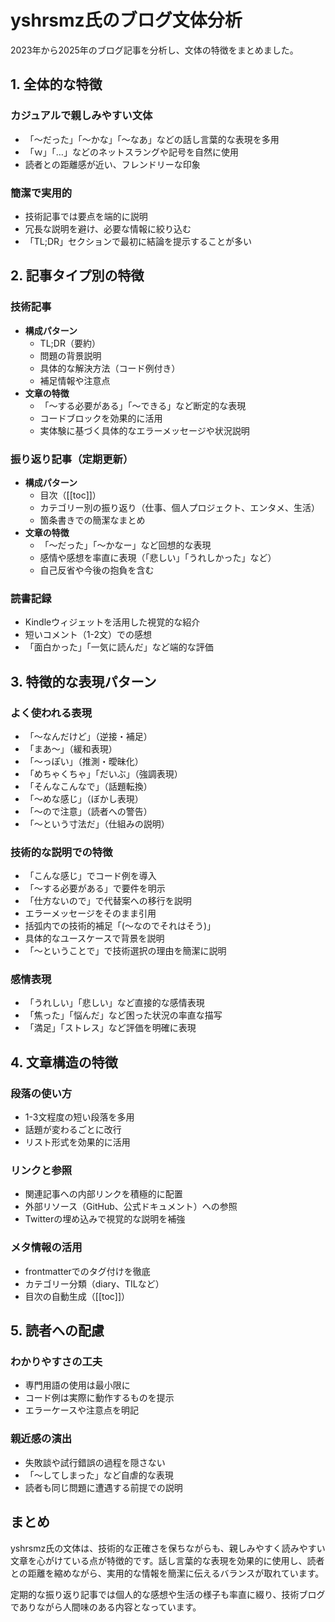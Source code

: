 # yshrsmz氏のブログ文体分析

2023年から2025年のブログ記事を分析し、文体の特徴をまとめました。

## 1. 全体的な特徴

### カジュアルで親しみやすい文体
- 「〜だった」「〜かな」「〜なあ」などの話し言葉的な表現を多用
- 「ｗ」「…」などのネットスラングや記号を自然に使用
- 読者との距離感が近い、フレンドリーな印象

### 簡潔で実用的
- 技術記事では要点を端的に説明
- 冗長な説明を避け、必要な情報に絞り込む
- 「TL;DR」セクションで最初に結論を提示することが多い

## 2. 記事タイプ別の特徴

### 技術記事
- **構成パターン**
  - TL;DR（要約）
  - 問題の背景説明
  - 具体的な解決方法（コード例付き）
  - 補足情報や注意点
- **文章の特徴**
  - 「〜する必要がある」「〜できる」など断定的な表現
  - コードブロックを効果的に活用
  - 実体験に基づく具体的なエラーメッセージや状況説明

### 振り返り記事（定期更新）
- **構成パターン**
  - 目次（[[toc]]）
  - カテゴリー別の振り返り（仕事、個人プロジェクト、エンタメ、生活）
  - 箇条書きでの簡潔なまとめ
- **文章の特徴**
  - 「〜だった」「〜かなー」など回想的な表現
  - 感情や感想を率直に表現（「悲しい」「うれしかった」など）
  - 自己反省や今後の抱負を含む

### 読書記録
- Kindleウィジェットを活用した視覚的な紹介
- 短いコメント（1-2文）での感想
- 「面白かった」「一気に読んだ」など端的な評価

## 3. 特徴的な表現パターン

### よく使われる表現
- 「〜なんだけど」（逆接・補足）
- 「まあ〜」（緩和表現）
- 「〜っぽい」（推測・曖昧化）
- 「めちゃくちゃ」「だいぶ」（強調表現）
- 「そんなこんなで」（話題転換）
- 「〜めな感じ」（ぼかし表現）
- 「〜ので注意」（読者への警告）
- 「〜という寸法だ」（仕組みの説明）

### 技術的な説明での特徴
- 「こんな感じ」でコード例を導入
- 「〜する必要がある」で要件を明示
- 「仕方ないので」で代替案への移行を説明
- エラーメッセージをそのまま引用
- 括弧内での技術的補足「(〜なのでそれはそう)」
- 具体的なユースケースで背景を説明
- 「〜ということで」で技術選択の理由を簡潔に説明

### 感情表現
- 「うれしい」「悲しい」など直接的な感情表現
- 「焦った」「悩んだ」など困った状況の率直な描写
- 「満足」「ストレス」など評価を明確に表現

## 4. 文章構造の特徴

### 段落の使い方
- 1-3文程度の短い段落を多用
- 話題が変わるごとに改行
- リスト形式を効果的に活用

### リンクと参照
- 関連記事への内部リンクを積極的に配置
- 外部リソース（GitHub、公式ドキュメント）への参照
- Twitterの埋め込みで視覚的な説明を補強

### メタ情報の活用
- frontmatterでのタグ付けを徹底
- カテゴリー分類（diary、TILなど）
- 目次の自動生成（[[toc]]）

## 5. 読者への配慮

### わかりやすさの工夫
- 専門用語の使用は最小限に
- コード例は実際に動作するものを提示
- エラーケースや注意点を明記

### 親近感の演出
- 失敗談や試行錯誤の過程を隠さない
- 「〜してしまった」など自虐的な表現
- 読者も同じ問題に遭遇する前提での説明

## まとめ

yshrsmz氏の文体は、技術的な正確さを保ちながらも、親しみやすく読みやすい文章を心がけている点が特徴的です。話し言葉的な表現を効果的に使用し、読者との距離を縮めながら、実用的な情報を簡潔に伝えるバランスが取れています。

定期的な振り返り記事では個人的な感想や生活の様子も率直に綴り、技術ブログでありながら人間味のある内容となっています。